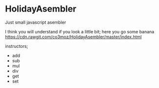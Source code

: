 # HolidayAsembler
Just small javascript asembler

I think you will understand if you look a little bit; here you go some banana
https://cdn.rawgit.com/co3moz/HolidayAsembler/master/index.html

instructors;
* add
* sub
* mul
* div
* get
* set

